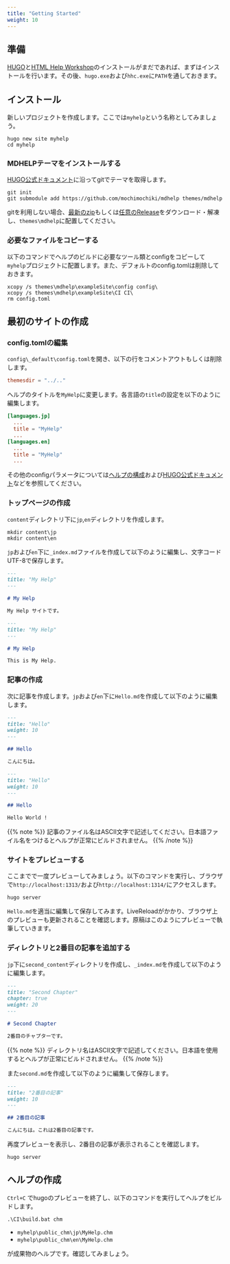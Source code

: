 ```yaml
---
title: "Getting Started"
weight: 10
---
```


## 準備

[HUGO](https://gohugo.io/)と[HTML Help Workshop](https://www.microsoft.com/en-us/download/details.aspx?id=21138)のインストールがまだであれば、まずはインストールを行います。その後、`hugo.exe`および`hhc.exe`に`PATH`を通しておきます。

## インストール

新しいプロジェクトを作成します。ここでは`myhelp`という名称としてみましょう。

```
hugo new site myhelp
cd myhelp
```

### MDHELPテーマをインストールする

[HUGO公式ドキュメント](https://gohugo.io/getting-started/quick-start/#step-3-add-a-theme)に沿ってgitでテーマを取得します。

```
git init
git submodule add https://github.com/mochimochiki/mdhelp themes/mdhelp
```

gitを利用しない場合、[最新のzip](https://github.com/mochimochiki/mdhelp/archive/master.zip)もしくは[任意のRelease](https://github.com/mochimochiki/mdhelp/releases)をダウンロード・解凍し、`themes\mdhelp`に配置してください。

### 必要なファイルをコピーする

以下のコマンドでヘルプのビルドに必要なツール類とconfigをコピーして`myhelp`プロジェクトに配置します。また、デフォルトのconfig.tomlは削除しておきます。

```
xcopy /s themes\mdhelp\exampleSite\config config\
xcopy /s themes\mdhelp\exampleSite\CI CI\
rm config.toml
```

## 最初のサイトの作成

### config.tomlの編集

`config\_default\config.toml`を開き、以下の行をコメントアウトもしくは削除します。

```toml
themesdir = "../.."
```

ヘルプのタイトルを`MyHelp`に変更します。各言語の`title`の設定を以下のように編集します。

```toml
[languages.jp]
  ...
  title = "MyHelp"
  ...
[languages.en]
  ...
  title = "MyHelp"
  ...
```

その他のconfigパラメータについては[ヘルプの構成](../Configuration/10_ConfigureHelp.html)および[HUGO公式ドキュメント](https://gohugo.io/getting-started/configuration/)などを参照してください。

### トップページの作成

`content`ディレクトリ下に`jp`,`en`ディレクトリを作成します。

```
mkdir content\jp
mkdir content\en
```

`jp`および`en`下に`_index.md`ファイルを作成して以下のように編集し、文字コードUTF-8で保存します。

```md
---
title: "My Help"
---

# My Help

My Help サイトです。

```

```md
---
title: "My Help"
---

# My Help

This is My Help.

```

### 記事の作成

次に記事を作成します。`jp`および`en`下に`Hello.md`を作成して以下のように編集します。

```md
---
title: "Hello"
weight: 10
---

## Hello

こんにちは。
```

```md
---
title: "Hello"
weight: 10
---

## Hello

Hello World !
```

{{% note %}}
記事のファイル名はASCII文字で記述してください。日本語ファイル名をつけるとヘルプが正常にビルドされません。
{{% /note %}}

### サイトをプレビューする

ここまでで一度プレビューしてみましょう。以下のコマンドを実行し、ブラウザで`http://localhost:1313/`および`http://localhost:1314/`にアクセスします。

```
hugo server
```

`Hello.md`を適当に編集して保存してみます。LiveReloadがかかり、ブラウザ上のプレビューも更新されることを確認します。原稿はこのようにプレビューで執筆していきます。

### ディレクトリと2番目の記事を追加する

`jp`下に`second_content`ディレクトリを作成し、`_index.md`を作成して以下のように編集します。


```md
---
title: "Second Chapter"
chapter: true
weight: 20
---

# Second Chapter

2番目のチャプターです。
```

{{% note %}}
ディレクトリ名はASCII文字で記述してください。日本語を使用するとヘルプが正常にビルドされません。
{{% /note %}}

また`second.md`を作成して以下のように編集して保存します。

```md
---
title: "2番目の記事"
weight: 10
---

## 2番目の記事

こんにちは。これは2番目の記事です。
```

再度プレビューを表示し、2番目の記事が表示されることを確認します。

```
hugo server
```

## ヘルプの作成

`Ctrl+C` でhugoのプレビューを終了し、以下のコマンドを実行してヘルプをビルドします。

```
.\CI\build.bat chm
```

* `myhelp\public_chm\jp\MyHelp.chm`
* `myhelp\public_chm\en\MyHelp.chm`

が成果物のヘルプです。確認してみましょう。